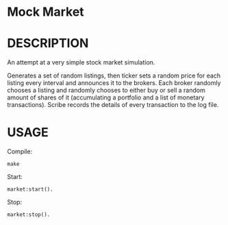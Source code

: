 # Mock Market #


DESCRIPTION
===========

An attempt at a very simple stock market simulation.

Generates a set of random listings, then ticker sets a random price for each
listing every interval and announces it to the brokers. Each broker randomly
chooses a listing and randomly chooses to either buy or sell a random amount of
shares of it (accumulating a portfolio and a list of monetary transactions).
Scribe records the details of every transaction to the log file.


USAGE
=====

Compile:

    make


Start:

    market:start().


Stop:

    market:stop().
